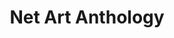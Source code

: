 ---
ee_id_show: '4422'
title: Net Art Anthology
url: net-art-anthology
live_url: https://anthology.rhizome.org/data-diaries-2003
year: '2017'
venue: http://rhizome.org
state_country: Cyberspace
type:
dates:
wwwnews:
credits:
pitch: Data Diaries in NET ART ANTHOLOGY!
ps:
download:
layout: shows
---
